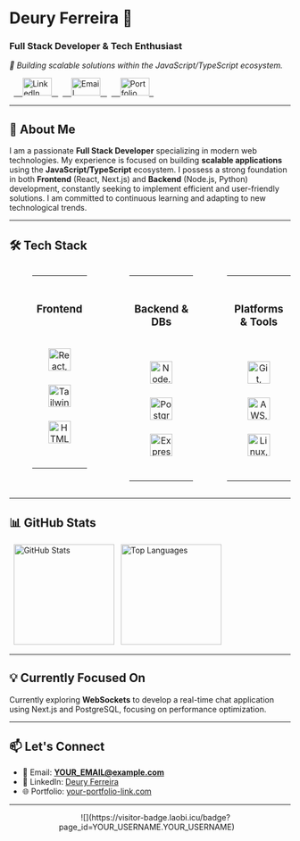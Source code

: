 <h1 align="left">Deury Ferreira 👋</h1>
<h3 align="left">Full Stack Developer & Tech Enthusiast</h3>

_🚀 Building scalable solutions within the JavaScript/TypeScript ecosystem._

<div align="left">
  <a href="https://www.linkedin.com/in/deury-ferreira-2604ab239/" target="_blank">
    <img src="https://raw.githubusercontent.com/maurodesouza/profile-readme-generator/master/src/assets/icons/social/linkedin/default.svg" width="52" height="32" alt="LinkedIn" />
  </a>
  <a href="mailto:YOUR_EMAIL@example.com" target="_blank">
    <img src="https://skillicons.dev/icons?i=gmail" width="52" height="32" alt="Email" />
  </a>
  <a href="https://YOUR_PORTFOLIO.com" target="_blank">
    <img src="https://skillicons.dev/icons?i=link" width="52" height="32" alt="Portfolio" />
  </a>
</div>

---

## 🚀 About Me

I am a passionate **Full Stack Developer** specializing in modern web technologies. My experience is focused on building **scalable applications** using the **JavaScript/TypeScript** ecosystem. I possess a strong foundation in both **Frontend** (React, Next.js) and **Backend** (Node.js, Python) development, constantly seeking to implement efficient and user-friendly solutions. I am committed to continuous learning and adapting to new technological trends.

---

## 🛠️ Tech Stack

<div align="center" style="display: flex; justify-content: space-around; gap: 20px; flex-wrap: nowrap;">

<table align="center" style="display: inline-block; width: 30%; max-width: 300px;">
  <tr>
    <td align="center">
      <h3>Frontend</h3>
      <div style="display: flex; flex-direction: column; align-items: center;">
        <img src="https://skillicons.dev/icons?i=react,nextjs" height="40" alt="React, Next.js" style="margin-bottom: 5px;"/>
        <img src="https://skillicons.dev/icons?i=tailwind,typescript" height="40" alt="Tailwind CSS, TypeScript" style="margin-bottom: 5px;"/>
        <img src="https://skillicons.dev/icons?i=html,css" height="40" alt="HTML5, CSS3"/>
      </div>
    </td>
  </tr>
</table>

<table align="center" style="display: inline-block; width: 30%; max-width: 300px;">
  <tr>
    <td align="center">
      <h3>Backend & DBs</h3>
      <div style="display: flex; flex-direction: column; align-items: center;">
        <img src="https://skillicons.dev/icons?i=nodejs,py" height="40" alt="Node.js, Python" style="margin-bottom: 5px;"/>
        <img src="https://skillicons.dev/icons?i=postgres,mongodb" height="40" alt="PostgreSQL, MongoDB" style="margin-bottom: 5px;"/>
        <img src="https://skillicons.dev/icons?i=express,mysql" height="40" alt="Express.js, MySQL"/>
      </div>
    </td>
  </tr>
</table>

<table align="center" style="display: inline-block; width: 30%; max-width: 300px;">
  <tr>
    <td align="center">
      <h3>Platforms & Tools</h3>
      <div style="display: flex; flex-direction: column; align-items: center;">
        <img src="https://skillicons.dev/icons?i=git,docker" height="40" alt="Git, Docker" style="margin-bottom: 5px;"/>
        <img src="https://skillicons.dev/icons?i=aws,vercel" height="40" alt="AWS, Vercel" style="margin-bottom: 5px;"/>
        <img src="https://skillicons.dev/icons?i=linux,vscode" height="40" alt="Linux, VS Code"/>
      </div>
    </td>
  </tr>
</table>

</div>

---

## 📊 GitHub Stats

<div align="left">
  <img height="180em" src="https://github-readme-stats.vercel.app/api?username=YOUR_USERNAME&show_icons=true&theme=dark&hide_border=true&count_private=true" alt="GitHub Stats" />
  <img height="180em" src="https://github-readme-stats.vercel.app/api/top-langs/?username=YOUR_USERNAME&layout=compact&theme=dark&hide_border=true" alt="Top Languages" />
</div>

---

## 💡 Currently Focused On

Currently exploring **WebSockets** to develop a real-time chat application using Next.js and PostgreSQL, focusing on performance optimization.

---

## 📫 Let's Connect

- 📧 Email: **[YOUR_EMAIL@example.com](mailto:YOUR_EMAIL@example.com)**
- 💼 LinkedIn: [Deury Ferreira](https://www.linkedin.com/in/deury-ferreira-2604ab239/)
- 🌐 Portfolio: [your-portfolio-link.com](https://YOUR_PORTAFOLIO.com)

---

<div align="center">
  
  ![](https://visitor-badge.laobi.icu/badge?page_id=YOUR_USERNAME.YOUR_USERNAME)
  
</div>
